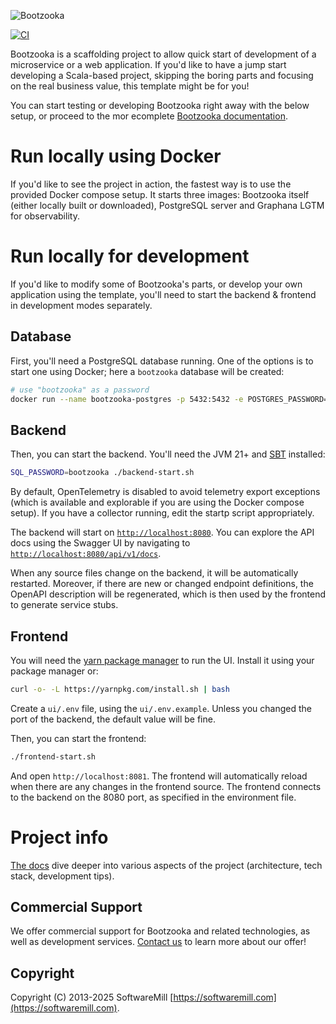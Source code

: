 ![Bootzooka](https://github.com/softwaremill/bootzooka/raw/master/banner.png)

[![CI](https://github.com/softwaremill/bootzooka/workflows/Bootzooka%20CI/badge.svg)](https://github.com/softwaremill/bootzooka/actions?query=workflow%3A%22Bootzooka+CI%22)

Bootzooka is a scaffolding project to allow quick start of development of a microservice or a web application. If you'd
like to have a jump start developing a Scala-based project, skipping the boring parts and focusing on the real business
value, this template might be for you!

You can start testing or developing Bootzooka right away with the below setup, or proceed to the mor ecomplete
[Bootzooka documentation](http://softwaremill.github.io/bootzooka/).

# Run locally using Docker

If you'd like to see the project in action, the fastest way is to use the provided Docker compose setup. It starts three
images: Bootzooka itself (either locally built or downloaded), PostgreSQL server and Graphana LGTM for observability.

# Run locally for development

If you'd like to modify some of Bootzooka's parts, or develop your own application using the template, you'll need to
start the backend & frontend in development modes separately.

## Database

First, you'll need a PostgreSQL database running. One of the options is to start one using Docker; here a `bootzooka`
database will be created:

```sh
# use "bootzooka" as a password
docker run --name bootzooka-postgres -p 5432:5432 -e POSTGRES_PASSWORD=bootzooka -e POSTGRES_DB=bootzooka -d postgres
```

## Backend

Then, you can start the backend. You'll need the JVM 21+ and [SBT](https://www.scala-sbt.org) installed:

```sh
SQL_PASSWORD=bootzooka ./backend-start.sh
```

By default, OpenTelemetry is disabled to avoid telemetry export exceptions (which is available and explorable if you are
using the Docker compose setup). If you have a collector running, edit the startp script appropriately.

The backend will start on [`http://localhost:8080`](http://localhost:8080). You can explore the API docs using the
Swagger UI by navigating to [`http://localhost:8080/api/v1/docs`](http://localhost:8080/api/v1/docs).

When any source files change on the backend, it will be automatically restarted. Moreover, if there are new or changed
endpoint definitions, the OpenAPI description will be regenerated, which is then used by the frontend to generate
service stubs.

## Frontend

You will need the [yarn package manager](https://yarnpkg.com) to run the UI. Install it using your package manager or:

```sh
curl -o- -L https://yarnpkg.com/install.sh | bash
```

Create a `ui/.env` file, using the `ui/.env.example`. Unless you changed the port of the backend, the default value will
be fine.

Then, you can start the frontend:

```sh
./frontend-start.sh
```

And open `http://localhost:8081`. The frontend will automatically reload when there are any changes in the frontend
source. The frontend connects to the backend on the 8080 port, as specified in the environment file.

# Project info

[The docs](http://softwaremill.github.io/bootzooka/) dive deeper into various aspects of the project (architecture, tech
stack, development tips).

## Commercial Support

We offer commercial support for Bootzooka and related technologies, as well as development services. [Contact
us](https://softwaremill.com) to learn more about our offer!

## Copyright

Copyright (C) 2013-2025 SoftwareMill [https://softwaremill.com](https://softwaremill.com).
